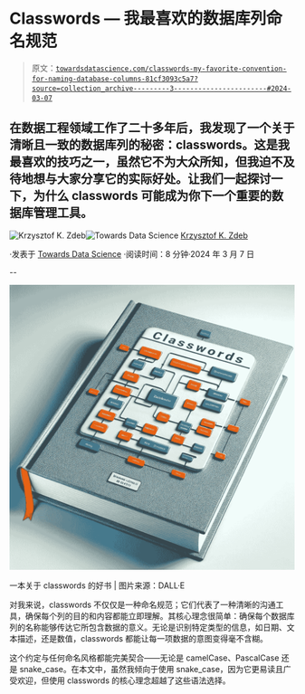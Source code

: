 # Classwords — 我最喜欢的数据库列命名规范

> 原文：[`towardsdatascience.com/classwords-my-favorite-convention-for-naming-database-columns-81cf3093c5a7?source=collection_archive---------3-----------------------#2024-03-07`](https://towardsdatascience.com/classwords-my-favorite-convention-for-naming-database-columns-81cf3093c5a7?source=collection_archive---------3-----------------------#2024-03-07)

## 在数据工程领域工作了二十多年后，我发现了一个关于清晰且一致的数据库列的秘密：classwords。这是我最喜欢的技巧之一，虽然它不为大众所知，但我迫不及待地想与大家分享它的实际好处。让我们一起探讨一下，为什么 classwords 可能成为你下一个重要的数据库管理工具。

[](https://medium.com/@krzysztof.kornel?source=post_page---byline--81cf3093c5a7--------------------------------)![Krzysztof K. Zdeb](https://medium.com/@krzysztof.kornel?source=post_page---byline--81cf3093c5a7--------------------------------)[](https://towardsdatascience.com/?source=post_page---byline--81cf3093c5a7--------------------------------)![Towards Data Science](https://towardsdatascience.com/?source=post_page---byline--81cf3093c5a7--------------------------------) [Krzysztof K. Zdeb](https://medium.com/@krzysztof.kornel?source=post_page---byline--81cf3093c5a7--------------------------------)

·发表于 [Towards Data Science](https://towardsdatascience.com/?source=post_page---byline--81cf3093c5a7--------------------------------) ·阅读时间：8 分钟·2024 年 3 月 7 日

--

![](img/916a10169f7d66bbebf44727b87178a7.png)

一本关于 classwords 的好书 | 图片来源：DALL·E

对我来说，classwords 不仅仅是一种命名规范；它们代表了一种清晰的沟通工具，确保每个列的目的和内容都能立即理解。其核心理念很简单：确保每个数据库列的名称能够传达它所包含数据的意义。无论是识别特定类型的信息，如日期、文本描述，还是数值，classwords 都能让每一项数据的意图变得毫不含糊。

这个约定与任何命名风格都能完美契合——无论是 camelCase、PascalCase 还是 snake_case。在本文中，虽然我倾向于使用 snake_case，因为它更易读且广受欢迎，但使用 classwords 的核心理念超越了这些语法选择。

